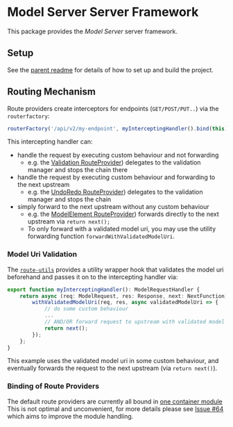 # Model Server Server Framework

This package provides the _Model Server_ server framework.

## Setup

See the [parent readme](../../README.md) for details of how to set up and build the project.

## Routing Mechanism

Route providers create interceptors for endpoints (`GET/POST/PUT..`) via the `routerfactory`:

```ts
routerFactory('/api/v2/my-endpoint', myInterceptingHandler().bind(this));
```

This intercepting handler can:

- handle the request by executing custom behaviour and not forwarding
  - e.g. the [Validation RouteProvider](./src/routes/validation.ts)) delegates to the validation manager and stops the chain there
- handle the request by executing custom behaviour and forwarding to the next upstream
  - e.g. the [UndoRedo RouteProvider](./src/routes/undo-redo.ts)) delegates to the validation manager and stops the chain
- simply forward to the next upstream without any custom behaviour
  - e.g. the [ModelElement RouteProvider](./src/routes/modelelement.ts)) forwards directly to the next upstream via `return next();`
  - To only forward with a validated model uri, you may use the utility forwarding function `forwardWithValidatedModelUri`.

### Model Uri Validation

The [`route-utils`](./src/routes/route-utils.ts) provides a utility wrapper hook that validates the model uri beforehand and passes it on to the intercepting handler via:

```ts
export function myInterceptingHandler(): ModelRequestHandler {
    return async (req: ModelRequest, res: Response, next: NextFunction) => {
        withValidatedModelUri(req, res, async validatedModelUri => {
            // do some custom behaviour
            ...
            // AND/OR forward request to upstream with validated model uri
            return next();
        });
    };
}
```

This example uses the validated model uri in some custom behaviour, and eventually forwards the request to the next upstream (via `return next()`).

### Binding of Route Providers

The default route providers are currently all bound in [one container module](./src/routes/routing-module.ts)
This is not optimal and unconvenient, for more details please see [Issue #64](https://github.com/eclipse-emfcloud/modelserver-node/issues/64) which aims to improve the module handling.

